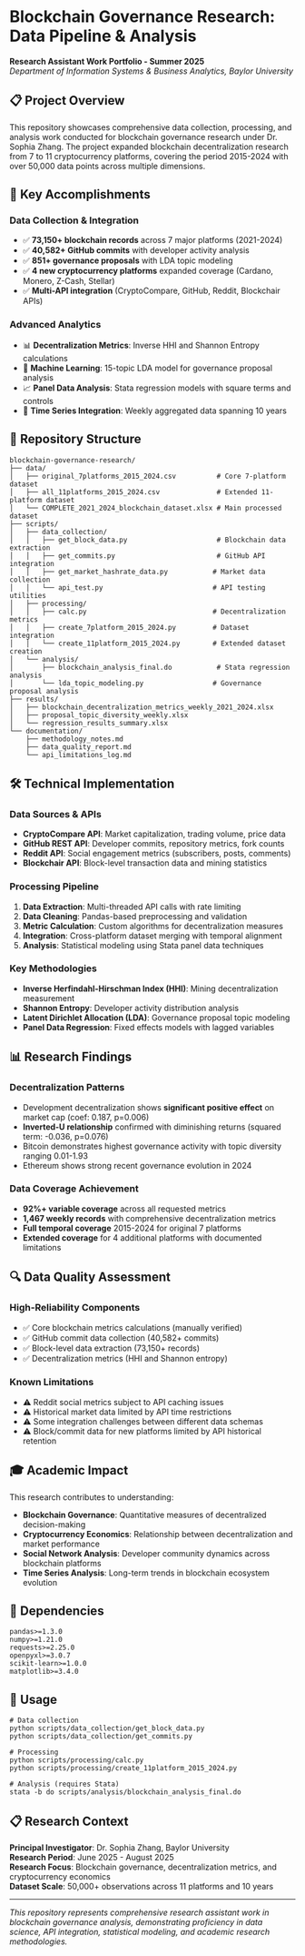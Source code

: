 # Blockchain Governance Research: Data Pipeline & Analysis

**Research Assistant Work Portfolio - Summer 2025**  
*Department of Information Systems & Business Analytics, Baylor University*

## 📋 Project Overview

This repository showcases comprehensive data collection, processing, and analysis work conducted for blockchain governance research under Dr. Sophia Zhang. The project expanded blockchain decentralization research from 7 to 11 cryptocurrency platforms, covering the period 2015-2024 with over 50,000 data points across multiple dimensions.

## 🎯 Key Accomplishments

### **Data Collection & Integration**
- ✅ **73,150+ blockchain records** across 7 major platforms (2021-2024)
- ✅ **40,582+ GitHub commits** with developer activity analysis
- ✅ **851+ governance proposals** with LDA topic modeling
- ✅ **4 new cryptocurrency platforms** expanded coverage (Cardano, Monero, Z-Cash, Stellar)
- ✅ **Multi-API integration** (CryptoCompare, GitHub, Reddit, Blockchair APIs)

### **Advanced Analytics**
- 📊 **Decentralization Metrics**: Inverse HHI and Shannon Entropy calculations
- 🤖 **Machine Learning**: 15-topic LDA model for governance proposal analysis
- 📈 **Panel Data Analysis**: Stata regression models with square terms and controls
- 🔗 **Time Series Integration**: Weekly aggregated data spanning 10 years

## 📁 Repository Structure
```
blockchain-governance-research/
├── data/
│   ├── original_7platforms_2015_2024.csv          # Core 7-platform dataset
│   ├── all_11platforms_2015_2024.csv              # Extended 11-platform dataset
│   └── COMPLETE_2021_2024_blockchain_dataset.xlsx # Main processed dataset
├── scripts/
│   ├── data_collection/
│   │   ├── get_block_data.py                      # Blockchain data extraction
│   │   ├── get_commits.py                         # GitHub API integration
│   │   ├── get_market_hashrate_data.py           # Market data collection
│   │   └── api_test.py                           # API testing utilities
│   ├── processing/
│   │   ├── calc.py                               # Decentralization metrics
│   │   ├── create_7platform_2015_2024.py         # Dataset integration
│   │   └── create_11platform_2015_2024.py        # Extended dataset creation
│   └── analysis/
│       ├── blockchain_analysis_final.do           # Stata regression analysis
│       └── lda_topic_modeling.py                 # Governance proposal analysis
├── results/
│   ├── blockchain_decentralization_metrics_weekly_2021_2024.xlsx
│   ├── proposal_topic_diversity_weekly.xlsx
│   └── regression_results_summary.xlsx
└── documentation/
    ├── methodology_notes.md
    ├── data_quality_report.md
    └── api_limitations_log.md
```
## 🛠 Technical Implementation

### **Data Sources & APIs**
- **CryptoCompare API**: Market capitalization, trading volume, price data
- **GitHub REST API**: Developer commits, repository metrics, fork counts
- **Reddit API**: Social engagement metrics (subscribers, posts, comments)
- **Blockchair API**: Block-level transaction data and mining statistics

### **Processing Pipeline**
1. **Data Extraction**: Multi-threaded API calls with rate limiting
2. **Data Cleaning**: Pandas-based preprocessing and validation
3. **Metric Calculation**: Custom algorithms for decentralization measures
4. **Integration**: Cross-platform dataset merging with temporal alignment
5. **Analysis**: Statistical modeling using Stata panel data techniques

### **Key Methodologies**
- **Inverse Herfindahl-Hirschman Index (HHI)**: Mining decentralization measurement
- **Shannon Entropy**: Developer activity distribution analysis
- **Latent Dirichlet Allocation (LDA)**: Governance proposal topic modeling
- **Panel Data Regression**: Fixed effects models with lagged variables

## 📊 Research Findings

### **Decentralization Patterns**
- Development decentralization shows **significant positive effect** on market cap (coef: 0.187, p=0.006)
- **Inverted-U relationship** confirmed with diminishing returns (squared term: -0.036, p=0.076)
- Bitcoin demonstrates highest governance activity with topic diversity ranging 0.01-1.93
- Ethereum shows strong recent governance evolution in 2024

### **Data Coverage Achievement**
- **92%+ variable coverage** across all requested metrics
- **1,467 weekly records** with comprehensive decentralization metrics
- **Full temporal coverage** 2015-2024 for original 7 platforms
- **Extended coverage** for 4 additional platforms with documented limitations

## 🔍 Data Quality Assessment

### **High-Reliability Components**
- ✅ Core blockchain metrics calculations (manually verified)
- ✅ GitHub commit data collection (40,582+ commits)
- ✅ Block-level data extraction (73,150+ records)
- ✅ Decentralization metrics (HHI and Shannon entropy)

### **Known Limitations**
- ⚠️ Reddit social metrics subject to API caching issues
- ⚠️ Historical market data limited by API time restrictions
- ⚠️ Some integration challenges between different data schemas
- ⚠️ Block/commit data for new platforms limited by API historical retention

## 🎓 Academic Impact

This research contributes to understanding:
- **Blockchain Governance**: Quantitative measures of decentralized decision-making
- **Cryptocurrency Economics**: Relationship between decentralization and market performance  
- **Social Network Analysis**: Developer community dynamics across blockchain platforms
- **Time Series Analysis**: Long-term trends in blockchain ecosystem evolution

## 🔗 Dependencies

```
pandas>=1.3.0
numpy>=1.21.0
requests>=2.25.0
openpyxl>=3.0.7
scikit-learn>=1.0.0
matplotlib>=3.4.0
```

## 📄 Usage

```
# Data collection
python scripts/data_collection/get_block_data.py
python scripts/data_collection/get_commits.py

# Processing
python scripts/processing/calc.py
python scripts/processing/create_11platform_2015_2024.py

# Analysis (requires Stata)
stata -b do scripts/analysis/blockchain_analysis_final.do
```

## 📋 Research Context

**Principal Investigator**: Dr. Sophia Zhang, Baylor University  
**Research Period**: June 2025 - August 2025  
**Research Focus**: Blockchain governance, decentralization metrics, and cryptocurrency economics  
**Dataset Scale**: 50,000+ observations across 11 platforms and 10 years


---

*This repository represents comprehensive research assistant work in blockchain governance analysis, demonstrating proficiency in data science, API integration, statistical modeling, and academic research methodologies.*
